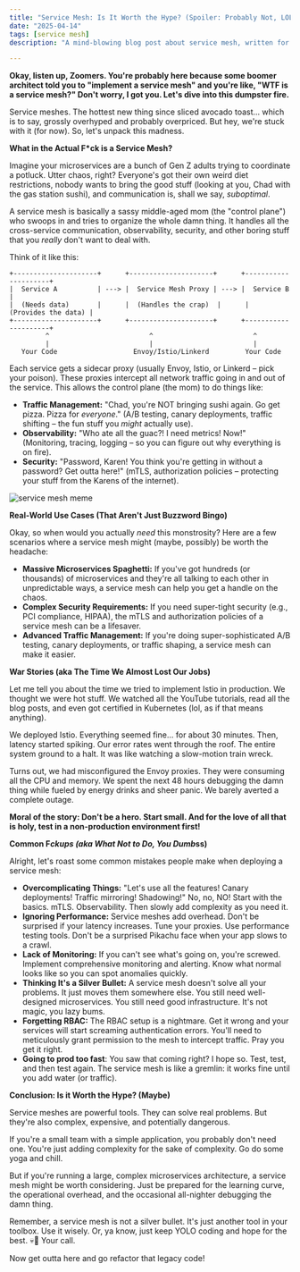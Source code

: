 ```yaml
---
title: "Service Mesh: Is It Worth the Hype? (Spoiler: Probably Not, LOL 💀)"
date: "2025-04-14"
tags: [service mesh]
description: "A mind-blowing blog post about service mesh, written for chaotic Gen Z engineers who are already questioning their career choices."

---
```


**Okay, listen up, Zoomers. You're probably here because some boomer architect told you to "implement a service mesh" and you're like, "WTF is a service mesh?" Don't worry, I got you. Let's dive into this dumpster fire.**

Service meshes. The hottest new thing since sliced avocado toast... which is to say, grossly overhyped and probably overpriced. But hey, we're stuck with it (for now). So, let's unpack this madness.

**What in the Actual F*ck is a Service Mesh?**

Imagine your microservices are a bunch of Gen Z adults trying to coordinate a potluck. Utter chaos, right? Everyone's got their own weird diet restrictions, nobody wants to bring the good stuff (looking at you, Chad with the gas station sushi), and communication is, shall we say, *suboptimal*.

A service mesh is basically a sassy middle-aged mom (the "control plane") who swoops in and tries to organize the whole damn thing. It handles all the cross-service communication, observability, security, and other boring stuff that you *really* don't want to deal with.

Think of it like this:

```ascii
+---------------------+      +---------------------+      +---------------------+
|  Service A          | ---> |  Service Mesh Proxy | ---> |  Service B          |
|  (Needs data)       |      |  (Handles the crap)  |      |  (Provides the data) |
+---------------------+      +---------------------+      +---------------------+
         ^                         ^                         ^
         |                         |                         |
   Your Code                   Envoy/Istio/Linkerd         Your Code
```

Each service gets a sidecar proxy (usually Envoy, Istio, or Linkerd – pick your poison). These proxies intercept all network traffic going in and out of the service. This allows the control plane (the mom) to do things like:

*   **Traffic Management:** "Chad, you're NOT bringing sushi again. Go get pizza. Pizza for *everyone*." (A/B testing, canary deployments, traffic shifting – the fun stuff you *might* actually use).
*   **Observability:** "Who ate all the guac?! I need metrics! Now!" (Monitoring, tracing, logging – so you can figure out why everything is on fire).
*   **Security:** "Password, Karen! You think you're getting in without a password? Get outta here!" (mTLS, authorization policies – protecting your stuff from the Karens of the internet).

![service mesh meme](https://i.imgflip.com/356u9v.jpg)

**Real-World Use Cases (That Aren't Just Buzzword Bingo)**

Okay, so when would you actually *need* this monstrosity? Here are a few scenarios where a service mesh might (maybe, possibly) be worth the headache:

*   **Massive Microservices Spaghetti:** If you've got hundreds (or thousands) of microservices and they're all talking to each other in unpredictable ways, a service mesh can help you get a handle on the chaos.
*   **Complex Security Requirements:** If you need super-tight security (e.g., PCI compliance, HIPAA), the mTLS and authorization policies of a service mesh can be a lifesaver.
*   **Advanced Traffic Management:** If you're doing super-sophisticated A/B testing, canary deployments, or traffic shaping, a service mesh can make it easier.

**War Stories (aka The Time We Almost Lost Our Jobs)**

Let me tell you about the time we tried to implement Istio in production. We thought we were hot stuff. We watched all the YouTube tutorials, read all the blog posts, and even got certified in Kubernetes (lol, as if that means anything).

We deployed Istio. Everything seemed fine... for about 30 minutes. Then, latency started spiking. Our error rates went through the roof. The entire system ground to a halt. It was like watching a slow-motion train wreck.

Turns out, we had misconfigured the Envoy proxies. They were consuming all the CPU and memory. We spent the next 48 hours debugging the damn thing while fueled by energy drinks and sheer panic. We barely averted a complete outage.

**Moral of the story: Don't be a hero. Start small. And for the love of all that is holy, test in a non-production environment first!**

**Common F*ckups (aka What Not to Do, You Dumb*ss)**

Alright, let's roast some common mistakes people make when deploying a service mesh:

*   **Overcomplicating Things:** "Let's use all the features! Canary deployments! Traffic mirroring! Shadowing!" No, no, NO! Start with the basics. mTLS. Observability. Then slowly add complexity as you need it.
*   **Ignoring Performance:** Service meshes add overhead. Don't be surprised if your latency increases. Tune your proxies. Use performance testing tools. Don't be a surprised Pikachu face when your app slows to a crawl.
*   **Lack of Monitoring:** If you can't see what's going on, you're screwed. Implement comprehensive monitoring and alerting. Know what normal looks like so you can spot anomalies quickly.
*   **Thinking It's a Silver Bullet:** A service mesh doesn't solve all your problems. It just moves them somewhere else. You still need well-designed microservices. You still need good infrastructure. It's not magic, you lazy bums.
*   **Forgetting RBAC:** The RBAC setup is a nightmare. Get it wrong and your services will start screaming authentication errors. You'll need to meticulously grant permission to the mesh to intercept traffic. Pray you get it right.
*   **Going to prod too fast**: You saw that coming right? I hope so. Test, test, and then test again. The service mesh is like a gremlin: it works fine until you add water (or traffic).

**Conclusion: Is it Worth the Hype? (Maybe)**

Service meshes are powerful tools. They can solve real problems. But they're also complex, expensive, and potentially dangerous.

If you're a small team with a simple application, you probably don't need one. You're just adding complexity for the sake of complexity. Go do some yoga and chill.

But if you're running a large, complex microservices architecture, a service mesh might be worth considering. Just be prepared for the learning curve, the operational overhead, and the occasional all-nighter debugging the damn thing.

Remember, a service mesh is not a silver bullet. It's just another tool in your toolbox. Use it wisely. Or, ya know, just keep YOLO coding and hope for the best. 💀🙏 Your call.

Now get outta here and go refactor that legacy code!
